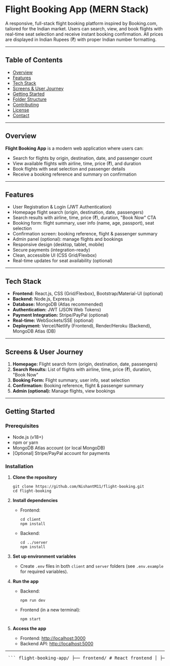 # Flight Booking App (MERN Stack)

A responsive, full-stack flight booking platform inspired by Booking.com, tailored for the Indian market. Users can search, view, and book flights with real-time seat selection and receive instant booking confirmation. All prices are displayed in Indian Rupees (₹) with proper Indian number formatting.

---

## Table of Contents

- [Overview](#overview)
- [Features](#features)
- [Tech Stack](#tech-stack)
- [Screens & User Journey](#screens--user-journey)
- [Getting Started](#getting-started)
- [Folder Structure](#folder-structure)
- [Contributing](#contributing)
- [License](#license)
- [Contact](#contact)

---

## Overview

**Flight Booking App** is a modern web application where users can:
- Search for flights by origin, destination, date, and passenger count
- View available flights with airline, time, price (₹), and duration
- Book flights with seat selection and passenger details
- Receive a booking reference and summary on confirmation

---

## Features

- User Registration & Login (JWT Authentication)
- Homepage flight search (origin, destination, date, passengers)
- Search results with airline, time, price (₹), duration, "Book Now" CTA
- Booking form: flight summary, user info (name, age, passport), seat selection
- Confirmation screen: booking reference, flight & passenger summary
- Admin panel (optional): manage flights and bookings
- Responsive design (desktop, tablet, mobile)
- Secure payments (integration-ready)
- Clean, accessible UI (CSS Grid/Flexbox)
- Real-time updates for seat availability (optional)

---

## Tech Stack

- **Frontend:** React.js, CSS (Grid/Flexbox), Bootstrap/Material-UI (optional)
- **Backend:** Node.js, Express.js
- **Database:** MongoDB (Atlas recommended)
- **Authentication:** JWT (JSON Web Tokens)
- **Payment Integration:** Stripe/PayPal (optional)
- **Real-time:** WebSockets/SSE (optional)
- **Deployment:** Vercel/Netlify (Frontend), Render/Heroku (Backend), MongoDB Atlas (DB)

---

## Screens & User Journey

1. **Homepage:** Flight search form (origin, destination, date, passengers)
2. **Search Results:** List of flights with airline, time, price (₹), duration, "Book Now"
3. **Booking Form:** Flight summary, user info, seat selection
4. **Confirmation:** Booking reference, flight & passenger summary
5. **Admin (optional):** Manage flights, view bookings

---

## Getting Started

### Prerequisites

- Node.js (v18+)
- npm or yarn
- MongoDB Atlas account (or local MongoDB)
- [Optional] Stripe/PayPal account for payments

### Installation

1. **Clone the repository**
    ```
    git clone https://github.com/NishantM11/flight-booking.git
    cd flight-booking
    ```

2. **Install dependencies**
    - Frontend:
        ```
        cd client
        npm install
        ```
    - Backend:
        ```
        cd ../server
        npm install
        ```

3. **Set up environment variables**
    - Create `.env` files in both `client` and `server` folders (see `.env.example` for required variables).

4. **Run the app**
    - Backend:
        ```
        npm run dev
        ```
    - Frontend (in a new terminal):
        ```
        npm start
        ```

5. **Access the app**
    - Frontend: [http://localhost:3000](http://localhost:3000)
    - Backend API: [http://localhost:5000](http://localhost:5000)

---

<pre> ``` flight-booking-app/ ├── frontend/ # React frontend │ ├── src/ │ └── public/ ├── backend/ # Node.js/Express backend │ ├── controllers/ │ ├── models/ │ ├── routes/ │ └── utils/ ├── README.md └── .env.example ``` </pre>

